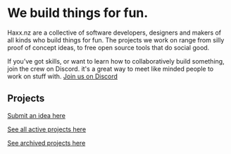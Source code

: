 # We build things for fun.

Haxx.nz are a collective of software developers, designers and makers of all kinds who build things for fun. The projects we work on range from silly proof of concept ideas, to free open source tools that do social good.

If you’ve got skills, or want to learn how to collaboratively build something, join the crew on Discord. it's a great way to meet like minded people to work on stuff with. 
[Join us on Discord](https://discord.gg/hjC3mZ4hsz)

## Projects

[Submit an idea here](https://github.com/vaxxnz/projects/issues/new?assignees=&labels=project&template=new_project.md&title=)

[See all active projects here](https://github.com/vaxxnz/projects)

[See archived projects here](https://github.com/vaxxnz/projects)
